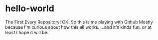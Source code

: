 # hello-world
The First Every Repository!
OK. So this is me playing with Github
Mostly because I'm curious about how this all works.
...and it's kinda fun.
or at least I hope it will be.
